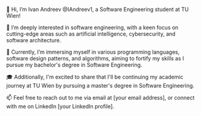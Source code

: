 👋 Hi, I’m Ivan Andreev @IAndreev1, a Software Engineering student at TU Wien!

👀 I’m deeply interested in software engineering, with a keen focus on cutting-edge areas such as artificial intelligence, cybersecurity, and software architecture.

🌱 Currently, I’m immersing myself in various programming languages, software design patterns, and algorithms, aiming to fortify my skills as I pursue my bachelor's degree in Software Engineering.

🎓 Additionally, I'm excited to share that I'll be continuing my academic journey at TU Wien by pursuing a master's degree in Software Engineering.

📫 Feel free to reach out to me via email at [your email address], or connect with me on LinkedIn [your LinkedIn profile].









<!---
IAndreev1/IAndreev1 is a ✨ special ✨ repository because its `README.md` (this file) appears on your GitHub profile.
You can click the Preview link to take a look at your changes.
--->
